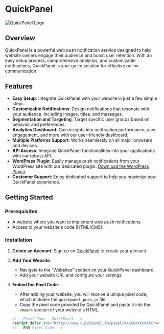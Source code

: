 # QuickPanel

![QuickPanel Logo](https://www.quickpanel.in/uploads/main/8a3feaaf1fdf0c218db5572eacfeb684.png)

## Overview

QuickPanel is a powerful web push notification service designed to help website owners engage their audience and boost user retention. With an easy setup process, comprehensive analytics, and customizable notifications, QuickPanel is your go-to solution for effective online communication.

## Features

- **Easy Setup**: Integrate QuickPanel with your website in just a few simple steps.
- **Customizable Notifications**: Design notifications that resonate with your audience, including images, titles, and messages.
- **Segmentation and Targeting**: Target specific user groups based on behavior and preferences.
- **Analytics Dashboard**: Gain insights into notification performance, user engagement, and more with our user-friendly dashboard.
- **Multiple Platforms Support**: Works seamlessly on all major browsers and devices.
- **API Access**: Integrate QuickPanel functionalities into your applications with our robust API.
- **WordPress Plugin**: Easily manage push notifications from your WordPress site with our dedicated plugin. [Download the WordPress Plugin](https://www.quickpanel.in/wp-plugin/).
- **Customer Support**: Enjoy dedicated support to help you maximize your QuickPanel experience.

## Getting Started

### Prerequisites

- A website where you want to implement web push notifications.
- Access to your website's code (HTML/CMS).

### Installation

1. **Create an Account**: Sign up on [QuickPanel](https://www.quickpanel.in/) to create your account.

2. **Add Your Website**:
   - Navigate to the "Websites" section on your QuickPanel dashboard.
   - Add your website URL and configure your settings.

3. **Embed the Pixel Code**:
   - After adding your website, you will receive a unique pixel code, which includes the `quickpanel_push.js` file.
   - Copy the pixel code provided by QuickPanel and paste it into the `<head>` section of your website's HTML.

   ```html
   <!-- Pixel Code - QuickPanel -->
   <script defer src="https://www.quickpanel.in/pixel/XXXXXXXXXXXXX"></script>
   <!-- END Pixel Code -->
